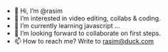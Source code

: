 - 👋 Hi, I’m @rasim
- 👀 I’m interested in video editing, collabs & coding.
- 🌱 I’m currently learning javascript ...
- 💞️ I’m looking forward to collaborate on first steps.
- 📫 How to reach me? Write to <a href="mailto=rasim@duck.com">rasim@duck.com</a>

<!---
rasimb/rasimb is a ✨ special ✨ repository because its `README.md` (this file) appears on your GitHub profile.
You can click the Preview link to take a look at your changes.
--->
